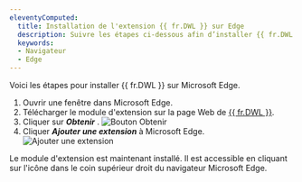 ```yaml
---
eleventyComputed:
  title: Installation de l'extension {{ fr.DWL }} sur Edge
  description: Suivre les étapes ci-dessous afin d’installer {{ fr.DWL }} dans le navigateur Edge. 
  keywords:
  - Navigateur
  - Edge
---
```

Voici les étapes pour installer {{ fr.DWL }} sur Microsoft Edge. 
1. Ouvrir une fenêtre dans Microsoft Edge. 
2. Télécharger le module d'extension sur la page Web de [{{ fr.DWL }}](https://devolutions.net/fr/web-login). 
3. Cliquer sur ***Obtenir*** . 
![Bouton Obtenir](https://webdevolutions.azureedge.net/docs/fr/kb/KB4029.png) 
1. Cliquer ***Ajouter une extension*** à Microsoft Edge. 
![Ajouter une extension](https://webdevolutions.azureedge.net/docs/fr/kb/KB4028.png) 

Le module d'extension est maintenant installé. Il est accessible en cliquant sur l'icône dans le coin supérieur droit du navigateur Microsoft Edge. 

